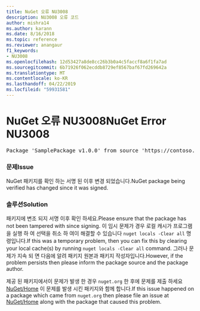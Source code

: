 ```yaml
---
title: NuGet 오류 NU3008
description: NU3008 오류 코드
author: mishra14
ms.author: karann
ms.date: 8/16/2018
ms.topic: reference
ms.reviewer: anangaur
f1_keywords:
- NU3008
ms.openlocfilehash: 12d53427a8de8cc26b3b0a4c5faccf8a6f1fa7ad
ms.sourcegitcommit: 6b71926f062ecddb8729ef8567baf67fd269642a
ms.translationtype: MT
ms.contentlocale: ko-KR
ms.lasthandoff: 04/22/2019
ms.locfileid: "59931581"
---
```

# <a name="nuget-error-nu3008"></a><span data-ttu-id="fa51b-103">NuGet 오류 NU3008</span><span class="sxs-lookup"><span data-stu-id="fa51b-103">NuGet Error NU3008</span></span>

<pre>Package 'SamplePackage v1.0.0' from source 'https://contoso.com/index.json': The package integrity check failed.</pre>

### <a name="issue"></a><span data-ttu-id="fa51b-104">문제</span><span class="sxs-lookup"><span data-stu-id="fa51b-104">Issue</span></span>

<span data-ttu-id="fa51b-105">NuGet 패키지를 확인 하는 서명 된 이후 변경 되었습니다.</span><span class="sxs-lookup"><span data-stu-id="fa51b-105">NuGet package being verified has changed since it was signed.</span></span>


### <a name="solution"></a><span data-ttu-id="fa51b-106">솔루션</span><span class="sxs-lookup"><span data-stu-id="fa51b-106">Solution</span></span>

<span data-ttu-id="fa51b-107">패키지에 변조 되지 서명 이후 확인 하세요.</span><span class="sxs-lookup"><span data-stu-id="fa51b-107">Please ensure that the package has not been tampered with since signing.</span></span> <span data-ttu-id="fa51b-108">이 임시 문제가 경우 로컬 캐시가 프로그램을 실행 하 여 선택을 취소 하 여이 해결할 수 있습니다 `nuget locals -Clear all` 명령입니다.</span><span class="sxs-lookup"><span data-stu-id="fa51b-108">If this was a temporary problem, then you can fix this by clearing your local cache(s) by running `nuget locals -Clear all` command.</span></span> <span data-ttu-id="fa51b-109">그러나 문제가 지속 되 면 다음에 알려 패키지 원본과 패키지 작성자입니다.</span><span class="sxs-lookup"><span data-stu-id="fa51b-109">However, if the problem persists then please inform the package source and the package author.</span></span>

<span data-ttu-id="fa51b-110">제공 된 패키지에서이 문제가 발생 한 경우 `nuget.org` 한 후에 문제를 제출 하세요 [NuGet/Home](https://github.com/NuGet/Home/issues) 이 문제를 발생 시킨 패키지와 함께 합니다.</span><span class="sxs-lookup"><span data-stu-id="fa51b-110">If this issue happened on a package which came from `nuget.org` then please file an issue at [NuGet/Home](https://github.com/NuGet/Home/issues) along with the package that caused this problem.</span></span>


